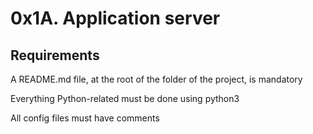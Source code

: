 # 0x1A. Application server

## Requirements

A README.md file, at the root of the folder of the project, is mandatory

Everything Python-related must be done using python3

All config files must have comments